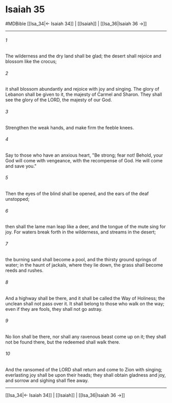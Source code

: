 # Isaiah 35
#MDBible
[[Isa_34|← Isaiah 34]] | [[Isaiah]] | [[Isa_36|Isaiah 36 →]]

***

###### 1 

The wilderness and the dry land shall be glad; the desert shall rejoice and blossom like the crocus; 

###### 2 

it shall blossom abundantly and rejoice with joy and singing. The glory of Lebanon shall be given to it, the majesty of Carmel and Sharon. They shall see the glory of the LORD, the majesty of our God. 

###### 3 

Strengthen the weak hands, and make firm the feeble knees. 

###### 4 

Say to those who have an anxious heart, "Be strong; fear not! Behold, your God will come with vengeance, with the recompense of God. He will come and save you." 

###### 5 

Then the eyes of the blind shall be opened, and the ears of the deaf unstopped; 

###### 6 

then shall the lame man leap like a deer, and the tongue of the mute sing for joy. For waters break forth in the wilderness, and streams in the desert; 

###### 7 

the burning sand shall become a pool, and the thirsty ground springs of water; in the haunt of jackals, where they lie down, the grass shall become reeds and rushes. 

###### 8 

And a highway shall be there, and it shall be called the Way of Holiness; the unclean shall not pass over it. It shall belong to those who walk on the way; even if they are fools, they shall not go astray. 

###### 9 

No lion shall be there, nor shall any ravenous beast come up on it; they shall not be found there, but the redeemed shall walk there. 

###### 10 

And the ransomed of the LORD shall return and come to Zion with singing; everlasting joy shall be upon their heads; they shall obtain gladness and joy, and sorrow and sighing shall flee away. 

***

[[Isa_34|← Isaiah 34]] | [[Isaiah]] | [[Isa_36|Isaiah 36 →]]
